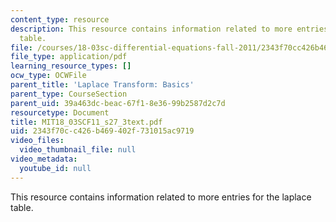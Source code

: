 ```yaml
---
content_type: resource
description: This resource contains information related to more entries for the laplace
  table.
file: /courses/18-03sc-differential-equations-fall-2011/2343f70cc426b469402f731015ac9719_MIT18_03SCF11_s27_3text.pdf
file_type: application/pdf
learning_resource_types: []
ocw_type: OCWFile
parent_title: 'Laplace Transform: Basics'
parent_type: CourseSection
parent_uid: 39a463dc-beac-67f1-8e36-99b2587d2c7d
resourcetype: Document
title: MIT18_03SCF11_s27_3text.pdf
uid: 2343f70c-c426-b469-402f-731015ac9719
video_files:
  video_thumbnail_file: null
video_metadata:
  youtube_id: null
---
```

This resource contains information related to more entries for the laplace table.

